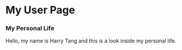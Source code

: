 # My User Page
### My Personal Life
Hello, my name is Harry Tang and this is a look inside my personal life.
